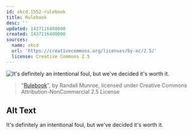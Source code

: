 ```yaml
---
id: xkcd.1552-rulebook
title: Rulebook
desc: ''
updated: 1437116400000
created: 1437116400000
sources:
  name: xkcd
  url: 'https://creativecommons.org/licenses/by-nc/2.5/'
  license: Creative Commons 2.5
---
```

![It's definitely an intentional foul, but we've decided it's worth it.](https://imgs.xkcd.com/comics/rulebook.png)
> "[Rulebook](https://xkcd.com/1552/)", by Randall Munroe, licensed under Creative Commons Attribution-NonCommercial 2.5 License

## Alt Text
It's definitely an intentional foul, but we've decided it's worth it.
